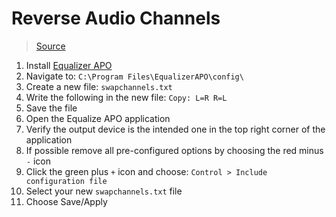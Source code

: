 # Reverse Audio Channels

> [Source](https://www.techpowerup.com/forums/threads/handy-software-for-reverse-stereo-in-windows.226167/)

1. Install [Equalizer APO](https://sourceforge.net/projects/equalizerapo/)
2. Navigate to: `C:\Program Files\EqualizerAPO\config\`
3. Create a new file: `swapchannels.txt`
4. Write the following in the new file: `Copy: L=R R=L`
5. Save the file
6. Open the Equalize APO application
7. Verify the output device is the intended one in the top right corner of the application
8. If possible remove all pre-configured options by choosing the red minus `-` icon
9. Click the green plus `+` icon and choose: `Control > Include configuration file`
10. Select your new `swapchannels.txt` file
11. Choose Save/Apply
